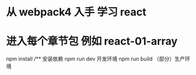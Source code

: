 # 从 webpack4 入手 学习 react
# 进入每个章节包  例如 react-01-array
npm install  /** 安装依赖
npm run dev    开发环境
npm run build  （部分）生产环境
